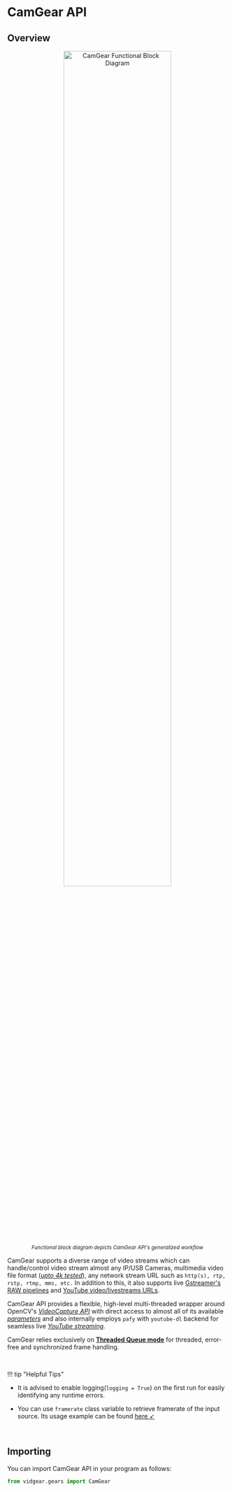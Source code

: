 <!--
===============================================
vidgear library source-code is deployed under the Apache 2.0 License:

Copyright (c) 2019-2020 Abhishek Thakur(@abhiTronix) <abhi.una12@gmail.com>

Licensed under the Apache License, Version 2.0 (the "License");
you may not use this file except in compliance with the License.
You may obtain a copy of the License at

   http://www.apache.org/licenses/LICENSE-2.0

Unless required by applicable law or agreed to in writing, software
distributed under the License is distributed on an "AS IS" BASIS,
WITHOUT WARRANTIES OR CONDITIONS OF ANY KIND, either express or implied.
See the License for the specific language governing permissions and
limitations under the License.
===============================================
-->

# CamGear API 


## Overview

<p align="center">
  <img src="../../../assets/images/camgear.png" alt="CamGear Functional Block Diagram" title="Designed by Abhishek Thakur(@abhiTronix), under CC-BY-NC-SA 4.0 License" width="70%"/>
  <br>
  <sub><i>Functional block diagram depicts CamGear API's generalized workflow</i></sub>
</p>


CamGear supports a diverse range of video streams which can handle/control video stream almost any IP/USB Cameras,  multimedia video file format ([_upto 4k tested_](https://github.com/abhiTronix/vidgear/blob/62f32ad6663c871ec6aa4890ca1b55cd1286511a/vidgear/tests/benchmark_tests/test_benchmark_playback.py#L31-L71)), any network stream URL such as `http(s), rtp, rstp, rtmp, mms, etc.` In addition to this, it also supports live [Gstreamer's RAW pipelines](https://gstreamer.freedesktop.org/documentation/frequently-asked-questions/using.html) and [YouTube video/livestreams URLs](../usage/#using-camgear-with-youtube-videos).

CamGear API provides a flexible, high-level multi-threaded wrapper around OpenCV's *[VideoCapture API](https://docs.opencv.org/master/d8/dfe/classcv_1_1VideoCapture.html#a57c0e81e83e60f36c83027dc2a188e80)* with direct access to almost all of its available [*parameters*](../source_params/) and also internally employs `pafy` with `youtube-dl` backend for seamless live [*YouTube streaming*](../usage/#using-camgear-with-youtube-videos). 

CamGear relies exclusively on [**Threaded Queue mode**](../../../bonus/TQM/) for threaded, error-free and synchronized frame handling.

&nbsp; 


!!! tip "Helpful Tips"

  * It is advised to enable logging(`logging = True`) on the first run for easily identifying any runtime errors.

  * You can use `framerate` class variable to retrieve framerate of the input source. Its usage example can be found [here ➶](../../writegear/compression/usage/#using-compression-mode-with-controlled-framerate)


&nbsp; 

## Importing

You can import CamGear API in your program as follows:

```python
from vidgear.gears import CamGear
```

&nbsp; 